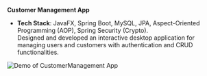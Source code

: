 **Customer Management App**  
- **Tech Stack**: JavaFX, Spring Boot, MySQL, JPA, Aspect-Oriented Programming (AOP), Spring Security (Crypto).   
Designed and developed an interactive desktop application for managing users and customers with authentication and CRUD functionalities.

![Demo of CustomerManagement App](images/Arcade1.gif)

